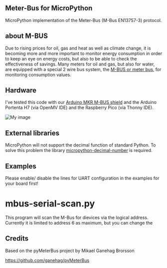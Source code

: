 ## Meter-Bus for MicroPython
MicroPython  implementation of the Meter-Bus (M-Bus EN13757-3) protocol. 

## about M-BUS
Due to rising prices for oil, gas and heat as well as climate change, it is becoming more and more important to monitor energy consumption in order to keep an eye on energy costs, but also to be able to check the effectiveness of savings. Many meters for oil and gas, but also for water, are equipped with a special 2 wire bus system, the [M-BUS or meter bus](https://m-bus.com/), for monitoring consumption values.

## Hardware
I've tested this code with our [Arduino MKR M-BUS shield](https://www.hwhardsoft.de/english/projects/m-bus-mkr-shield/) and the Arduino Portenta H7 (via  OpenMV IDE) and the Raspberry Pico (via Thonny IDE).



![My image](https://user-images.githubusercontent.com/3049858/72681999-3a597480-3ac9-11ea-857b-fae4e47f3a2b.jpg)


## External libraries
MicroPython will not support the decimal function of standard Python. To solve this problem the library [micropython-decimal-number](https://github.com/mpy-dev/micropython-decimal-number) is required.

## Examples
Please enable/ disable the lines for UART configuration in the examples for your board first!

# mbus-serial-scan.py
This program will scan the M-Bus for dievices via the logical address. Currently it is limited to address 6 as maximum, but you can change the  





## Credits
Based on the pyMeterBus project by Mikael Ganehag Brorsson

https://github.com/ganehag/pyMeterBus


